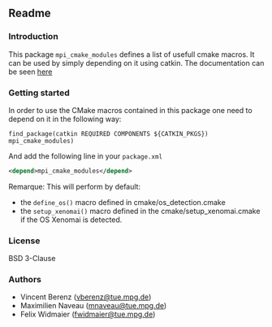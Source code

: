 Readme
------

### Introduction

This package `mpi_cmake_modules` defines a list of usefull cmake macros.
It can be used by simply depending on it using catkin.
The documentation can be seen [here](https://machines-in-motion.github.io/)

### Getting started

In order to use the CMake macros contained in this package one need to depend
on it in the following way:

    find_package(catkin REQUIRED COMPONENTS ${CATKIN_PKGS}) mpi_cmake_modules)

And add the following line in your `package.xml`

~~~xml
<depend>mpi_cmake_modules</depend>
~~~

Remarque: This will perform by default:
- the `define_os()` macro defined in cmake/os_detection.cmake
- the `setup_xenomai()` macro defined in the cmake/setup_xenomai.cmake
  if the OS Xenomai is detected.

### License

BSD 3-Clause

### Authors

- Vincent Berenz (vberenz@tue.mpg.de)
- Maximilien Naveau (mnaveau@tue.mpg.de)
- Felix Widmaier (fwidmaier@tue.mpg.de)
